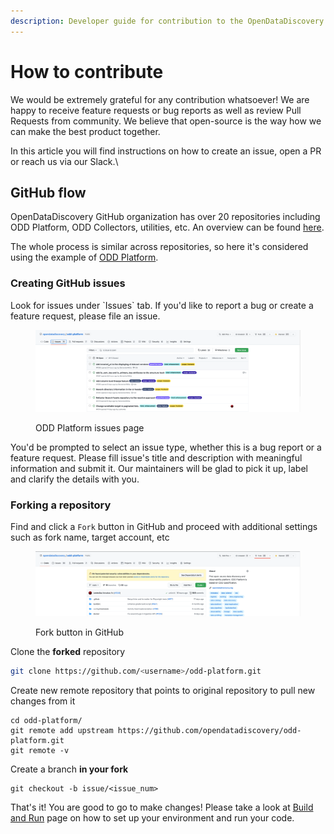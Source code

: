 ```yaml
---
description: Developer guide for contribution to the OpenDataDiscovery
---
```


# How to contribute

We would be extremely grateful for any contribution whatsoever! We are happy to receive feature requests or bug reports as well as review Pull Requests from community. We believe that open-source is the way how we can make the best product together.

In this article you will find instructions on how to create an issue, open a PR or reach us via our Slack.\


## GitHub flow

OpenDataDiscovery GitHub organization has over 20 repositories including ODD Platform, ODD Collectors, utilities, etc. An overview can be found [here](github-organization-overview.md).

The whole process is similar across repositories, so here it's considered using the example of [ODD Platform](https://github.com/opendatadiscovery/odd-platform).

### Creating GitHub issues

Look for issues under \`Issues\` tab. If you'd like to report a bug or create a feature request, please file an issue.

<figure><img src="../.gitbook/assets/image (5).png" alt=""><figcaption><p>ODD Platform issues page</p></figcaption></figure>

You'd be prompted to select an issue type, whether this is a bug report or a feature request. Please fill issue's title and description with meaningful information and submit it. Our maintainers will be glad to pick it up, label and clarify the details with you.

### Forking a repository

Find and click a `Fork` button in GitHub and proceed with additional settings such as fork name, target account, etc

<figure><img src="../.gitbook/assets/Screenshot 2022-10-13 at 12.09.27 (1).png" alt=""><figcaption><p>Fork button in GitHub</p></figcaption></figure>

Clone the **forked** repository

```bash
git clone https://github.com/<username>/odd-platform.git
```

Create new remote repository that points to original repository to pull new changes from it

```shell
cd odd-platform/
git remote add upstream https://github.com/opendatadiscovery/odd-platform.git
git remote -v
```

Create a branch **in your fork**

```shell
git checkout -b issue/<issue_num>
```

That's it! You are good to go to make changes! Please take a look at [Build and Run](build-and-run/) page on how to set up your environment and run your code.
